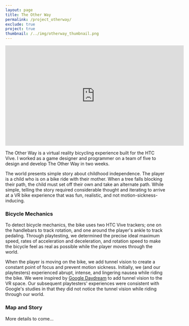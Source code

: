 ```yaml
---
layout: page
title: The Other Way
permalink: /project_otherway/
exclude: true
project: true
thumbnail: /../img/otherway_thumbnail.png
---
```

<dl>
	<iframe width="560" height="315" src="https://www.youtube.com/embed/PH9Kc142aY8" frameborder="0" allow="autoplay; encrypted-media" allowfullscreen></iframe>
</dl>

The Other Way is a virtual reality bicycling experience built for the HTC Vive. I worked as a game designer and programmer on a team of five to design and develop The Other Way in two weeks.

The world presents simple story about childhood independence. The player is a child who is on a bike ride with their mother. When a tree falls blocking their path, the child must set off their own and take an alternate path. While simple, telling the story required considerable thought and iterating to arrive at a VR bike experience that was fun, realistic, and not motion-sickness-inducing. 

### Bicycle Mechanics
To detect bicycle mechanics, the bike uses two HTC Vive trackers; one on the handlebars to track rotation, and one around the player's ankle to track pedaling. Through playtesting, we determined the precise ideal maximum speed, rates of acceleration and deceleration, and rotation speed to make the bicycle feel as real as possible while the player moves through the world. 

When the player is moving on the bike, we add tunnel vision to create a constant point of focus and prevent motion sickness. Initially, we (and our playtesters) experienced abrupt, intense, and lingering nausea while riding the bike. We were inspired by [Google Daydream](https://developers.google.com/vr/elements/tunneling) to add tunnel vision to the VR space. Our subsequent playtesters' experiences were consistent with Google's studies in that they did not notice the tunnel vision while riding through our world. 

### Map and Story

More details to come...